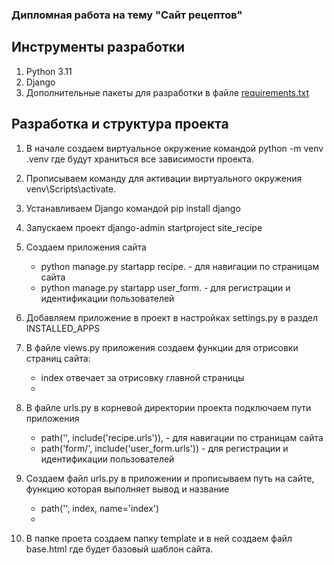 ### Дипломная работа на тему "Сайт рецептов"

## Инструменты разработки

1. Python 3.11
2. Django
3. Дополнительные пакеты для разработки в
   файле [requirements.txt](https://github.com/Denis-Davydov-get/Diplom/blob/main/requirements.txt)

## Разработка и структура проекта

1. В начале создаем виртуальное окружение командой python -m venv .venv где будут храниться все зависимости проекта.
2. Прописываем команду для активации виртуального окружения venv\Scripts\activate.
3. Устанавливаем Django командой pip install django
4. Запускаем проект django-admin startproject site_recipe
5. Создаем приложения сайта 
   - python manage.py startapp recipe. - для навигации по страницам сайта
   - python manage.py startapp user_form. - для регистрации и идентификации пользователей
6. Добавляем приложение в проект в настройках settings.py в раздел INSTALLED_APPS
7. В файле views.py приложения создаем функции для отрисовки страниц сайта:
   - index отвечает за отрисовку главной страницы
   - 
8. В файле urls.py в корневой директории проекта подключаем пути приложения 
   - path('', include('recipe.urls')), - для навигации по страницам сайта
   - path('form/', include('user_form.urls')) - для регистрации и идентификации пользователей

9. Создаем файл urls.py в приложении и прописываем путь на сайте, функцию которая выполняет вывод и название
   - path('', index, name='index')
   - 
10. В папке проета создаем папку template и в ней создаем файл base.html где будет базовый шаблон сайта.
